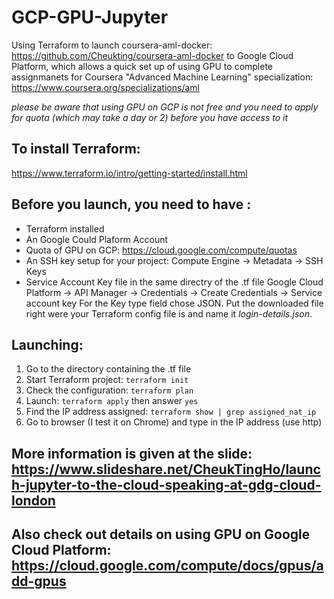# GCP-GPU-Jupyter

Using Terraform to launch coursera-aml-docker: https://github.com/Cheukting/coursera-aml-docker to Google Cloud Platform, which allows a quick set up of using GPU to complete assignmanets for Coursera "Advanced Machine Learning" specialization: https://www.coursera.org/specializations/aml

*please be aware that using GPU on GCP is not free and you need to apply for quota (which may take a day or 2) before you have access to it*

## To install Terraform:
https://www.terraform.io/intro/getting-started/install.html

## Before you launch, you need to have :
- Terraform installed
- An Google Could Plaform Account
- Quota of GPU on GCP: https://cloud.google.com/compute/quotas
- An SSH key setup for your project: Compute Engine -> Metadata -> SSH Keys
- Service Account Key file in the same directry of the .tf file
  Google Cloud Platform -> API Manager -> Credentials -> Create Credentials -> Service account key
  For the Key type field chose JSON. Put the downloaded file right were your Terraform config file is and name it *login-details.json*.

## Launching:
1. Go to the directory containing the .tf file
2. Start Terraform project: `terraform init`
3. Check the configuration: `terraform plan`
4. Launch: `terraform apply` then answer `yes`
5. Find the IP address assigned: `terraform show | grep assigned_nat_ip`
6. Go to browser (I test it on Chrome) and type in the IP address (use http)

## More information is given at the slide: https://www.slideshare.net/CheukTingHo/launch-jupyter-to-the-cloud-speaking-at-gdg-cloud-london

## Also check out details on using GPU on Google Cloud Platform: https://cloud.google.com/compute/docs/gpus/add-gpus
